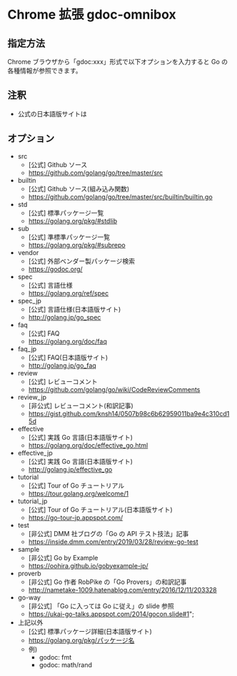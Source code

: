 # Chrome 拡張 gdoc-omnibox

## 指定方法

Chrome ブラウザから「gdoc:xxx」形式で以下オプションを入力すると Go の各種情報が参照できます。

## 注釈

- 公式の日本語版サイトは

## オプション

- src
  - [公式] Github ソース
  - https://github.com/golang/go/tree/master/src
- builtin
  - [公式] Github ソース(組み込み関数)
  - https://github.com/golang/go/tree/master/src/builtin/builtin.go
- std
  - [公式] 標準パッケージ一覧
  - https://golang.org/pkg/#stdlib
- sub
  - [公式] 準標準パッケージ一覧
  - https://golang.org/pkg/#subrepo
- vendor
  - [公式] 外部ベンダー製パッケージ検索
  - https://godoc.org/
- spec
  - [公式] 言語仕様
  - https://golang.org/ref/spec
- spec_jp
  - [公式] 言語仕様(日本語版サイト)
  - http://golang.jp/go_spec
- faq
  - [公式] FAQ
  - https://golang.org/doc/faq
- faq_jp
  - [公式] FAQ(日本語版サイト)
  - http://golang.jp/go_faq
- review
  - [公式] レビューコメント
  - https://github.com/golang/go/wiki/CodeReviewComments
- review_jp
  - [非公式] レビューコメント(和訳記事)
  - https://gist.github.com/knsh14/0507b98c6b62959011ba9e4c310cd15d
- effective
  - [公式] 実践 Go 言語(日本語版サイト)
  - https://golang.org/doc/effective_go.html
- effective_jp
  - [公式] 実践 Go 言語(日本語版サイト)
  - http://golang.jp/effective_go
- tutorial
  - [公式] Tour of Go チュートリアル
  - https://tour.golang.org/welcome/1
- tutorial_jp
  - [公式] Tour of Go チュートリアル(日本語版サイト)
  - https://go-tour-jp.appspot.com/
- test
  - [非公式] DMM 社ブログの「Go の API テスト技法」記事
  - https://inside.dmm.com/entry/2019/03/28/review-go-test
- sample
  - [非公式] Go by Example
  - https://oohira.github.io/gobyexample-jp/
- proverb
  - [非公式] Go 作者 RobPike の「Go Provers」の和訳記事
  - http://nametake-1009.hatenablog.com/entry/2016/12/11/203328
- go-way
  - [非公式] 「Go に入っては Go に従え」の slide 参照
  - https://ukai-go-talks.appspot.com/2014/gocon.slide#1";
- 上記以外
  - [公式] 標準パッケージ詳細(日本語版サイト)
  - https://golang.org/pkg/パッケージ名
  - 例)
    - godoc: fmt
    - godoc: math/rand
